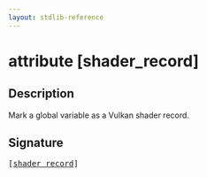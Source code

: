 ```yaml
---
layout: stdlib-reference
---
```


# attribute [shader\_record]

## Description

Mark a global variable as a Vulkan shader record.


## Signature

<pre>
[<a href=".">shader_record</a>]
</pre>

